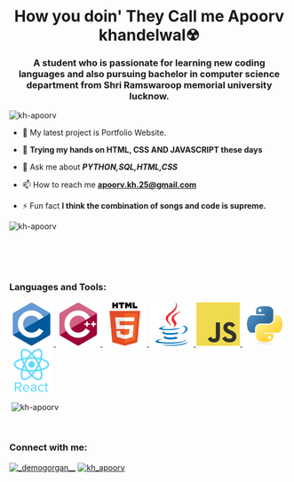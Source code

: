 <h1 align="center">How you doin' They Call me Apoorv khandelwal☢</h1>
<h3 align="center">A student who is passionate for learning new coding languages and also pursuing bachelor in computer science department from Shri Ramswaroop memorial university lucknow.</h3>

<p align="left"> <img src="https://komarev.com/ghpvc/?username=kh-apoorv&label=Profile%20views&color=0e75b6&style=flat" alt="kh-apoorv" /> </p>

- 🔭 My latest project is Portfolio Website.

- 🌱 **Trying my hands on HTML, CSS AND JAVASCRIPT these days** 

- 💬 Ask me about ***PYTHON,SQL,HTML,CSS***

- 📫 How to reach me **apoorv.kh.25@gmail.com**

- ⚡ Fun fact **I think the combination of songs and code is supreme.**

<p><img align="left" src="https://github-readme-stats.vercel.app/api/top-langs?username=kh-apoorv&show_icons=true&locale=en&layout=compact" alt="kh-apoorv" /></p>
<br/>

<br/>
<br/>
<br/>
<br/>

<h3 align="left">Languages and Tools:</h3>
<p align="left"> <a href="https://www.cprogramming.com/" target="_blank"> <img src="https://raw.githubusercontent.com/devicons/devicon/master/icons/c/c-original.svg" alt="c" width="80" 80height="80"/> </a> <a href="https://www.w3schools.com/cpp/" target="_blank"> <img src="https://raw.githubusercontent.com/devicons/devicon/master/icons/cplusplus/cplusplus-original.svg" alt="cplusplus" width="80" height="80"/> </a> <a href="https://www.w3.org/html/" target="_blank"> <img src="https://raw.githubusercontent.com/devicons/devicon/master/icons/html5/html5-original-wordmark.svg" alt="html5" width="80" height="80"/> </a> <a href="https://www.java.com" target="_blank"> <img src="https://raw.githubusercontent.com/devicons/devicon/master/icons/java/java-original.svg" alt="java" width="80" height="80"/> </a> <a href="https://developer.mozilla.org/en-US/docs/Web/JavaScript" target="_blank"> <img src="https://raw.githubusercontent.com/devicons/devicon/master/icons/javascript/javascript-original.svg" alt="javascript" width="80" height="80"/> </a> <a href="https://www.python.org" target="_blank"> <img src="https://raw.githubusercontent.com/devicons/devicon/master/icons/python/python-original.svg" alt="python" width="80" height="80"/> </a> <a href="https://reactjs.org/" target="_blank"> <img src="https://raw.githubusercontent.com/devicons/devicon/master/icons/react/react-original-wordmark.svg" alt="react" width="80" height="80"/> </a> </p>
<p>&nbsp;<img align="center" src="https://github-readme-stats.vercel.app/api?username=kh-apoorv&show_icons=true&locale=en" alt="kh-apoorv" /></p>
<br/>
<h3 align="left">Connect with me:</h3>
<p align="left">
<a href="https://instagram.com/_demogorgan__" target="blank"><img align="center" src="https://cdn.jsdelivr.net/npm/simple-icons@3.0.1/icons/instagram.svg" alt="_demogorgan__" height="30" width="40" /></a>
<a href="https://www.linkedin.com/in/apoorv-khandelwal-623b5a20b" target="blank"><img align="center" src="https://cdn.jsdelivr.net/npm/simple-icons@3.1.0/icons/linkedin.svg" alt="kh_apoorv" height="30" width="40" /></a>
</p>









